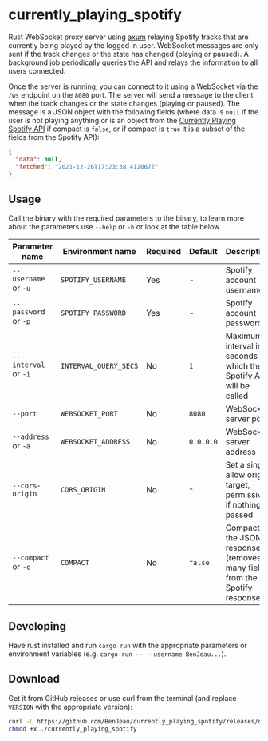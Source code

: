 # currently_playing_spotify

Rust WebSocket proxy server using [axum](https://crates.io/crates/axum) relaying Spotify tracks that are currently being played by the logged in user. WebSocket messages are only sent if the track changes or the state has changed (playing or paused). A background job periodically queries the API and relays the information to all users connected.

Once the server is running, you can connect to it using a WebSocket via the `/ws` endpoint on the `8080` port. The server will send a message to the client when the track changes or the state changes (playing or paused). The message is a JSON object with the following fields (where data is `null` if the user is not playing anything or is an object from the [Currently Playing Spotify API](https://developer.spotify.com/documentation/web-api/reference/#/operations/get-the-users-currently-playing-track) if compact is `false`, or if compact is `true` it is a subset of the fields from the Spotify API):

```json
{
  "data": null,
  "fetched": "2021-12-26T17:23:38.412067Z"
}
```

## Usage

Call the binary with the required parameters to the binary, to learn more about the parameters use `--help` or `-h` or look at the table below. 

| Parameter name       | Environment name      | Required | Default   | Description                                                                |
| -------------------- | --------------------- | -------- | --------- | -------------------------------------------------------------------------- |
| `--username` or `-u` | `SPOTIFY_USERNAME`    | Yes      | -         | Spotify account username                                                   |
| `--password` or `-p` | `SPOTIFY_PASSWORD`    | Yes      | -         | Spotify account password                                                   |
| `--interval` or `-i` | `INTERVAL_QUERY_SECS` | No       | `1`       | Maximum interval in seconds which the Spotify API will be called           |
| `--port`             | `WEBSOCKET_PORT`      | No       | `8080`    | WebSocket server port                                                      |
| `--address` or `-a`  | `WEBSOCKET_ADDRESS`   | No       | `0.0.0.0` | WebSocket server address                                                   |
| `--cors-origin`      | `CORS_ORIGIN`         | No       | `*`       | Set a single allow origin target, permissive if nothing is passed          |
| `--compact` or `-c`  | `COMPACT`             | No       | `false`   | Compacts the JSON response (removes many fields from the Spotify response) |

## Developing

Have rust installed and run `cargo run` with the appropriate parameters or environment variables (e.g. `cargo run -- --username BenJeau...`).

## Download

Get it from GitHub releases or use curl from the terminal (and replace `VERSION` with the appropriate version):

```sh
curl -L https://github.com/BenJeau/currently_playing_spotify/releases/download/VERSION/currently_playing_spotify --output ./currently_playing_spotify
chmod +x ./currently_playing_spotify
```
